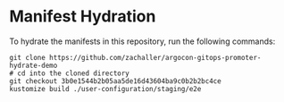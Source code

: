 # Manifest Hydration

To hydrate the manifests in this repository, run the following commands:

```shell
git clone https://github.com/zachaller/argocon-gitops-promoter-hydrate-demo
# cd into the cloned directory
git checkout 3b0e1544b2b05aa5de16d43604ba9c0b2b2bc4ce
kustomize build ./user-configuration/staging/e2e
```
